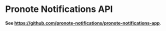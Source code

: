 # Pronote Notifications API

**See https://github.com/pronote-notifications/pronote-notifications-app**.
